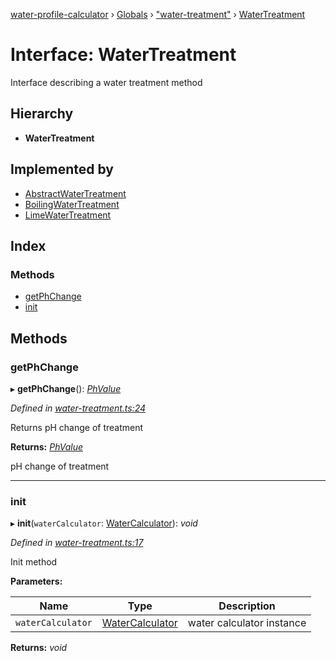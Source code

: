 [water-profile-calculator](../README.md) › [Globals](../globals.md) › ["water-treatment"](../modules/_water_treatment_.md) › [WaterTreatment](_water_treatment_.watertreatment.md)

# Interface: WaterTreatment

Interface describing a water treatment method

## Hierarchy

* **WaterTreatment**

## Implemented by

* [AbstractWaterTreatment](../classes/_water_treatment_.abstractwatertreatment.md)
* [BoilingWaterTreatment](../classes/_water_treatment_.boilingwatertreatment.md)
* [LimeWaterTreatment](../classes/_water_treatment_.limewatertreatment.md)

## Index

### Methods

* [getPhChange](_water_treatment_.watertreatment.md#getphchange)
* [init](_water_treatment_.watertreatment.md#init)

## Methods

###  getPhChange

▸ **getPhChange**(): *[PhValue](../classes/_units_.phvalue.md)*

*Defined in [water-treatment.ts:24](https://github.com/anttileppa/water-profile-calculator/blob/997b88f/src/water-treatment.ts#L24)*

Returns pH change of treatment

**Returns:** *[PhValue](../classes/_units_.phvalue.md)*

pH change of treatment

___

###  init

▸ **init**(`waterCalculator`: [WaterCalculator](../classes/_water_calculator_.watercalculator.md)): *void*

*Defined in [water-treatment.ts:17](https://github.com/anttileppa/water-profile-calculator/blob/997b88f/src/water-treatment.ts#L17)*

Init method

**Parameters:**

Name | Type | Description |
------ | ------ | ------ |
`waterCalculator` | [WaterCalculator](../classes/_water_calculator_.watercalculator.md) | water calculator instance  |

**Returns:** *void*
